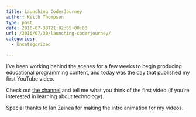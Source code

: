 ```yaml
---
title: Launching CoderJourney
author: Keith Thompson
type: post
date: 2016-07-30T21:02:55+00:00
url: /2016/07/30/launching-coderjourney/
categories:
  - Uncategorized

---
```

I&#8217;ve been working behind the scenes for a few weeks to begin producing educational programming content, and today was the day that published my first YouTube video.

Check out [the channel][1] and tell me what you think of the first video (if you&#8217;re interested in learning about technology).

Special thanks to Ian Zainea for making the intro animation for my videos.

 [1]: https://www.youtube.com/c/coderjourney